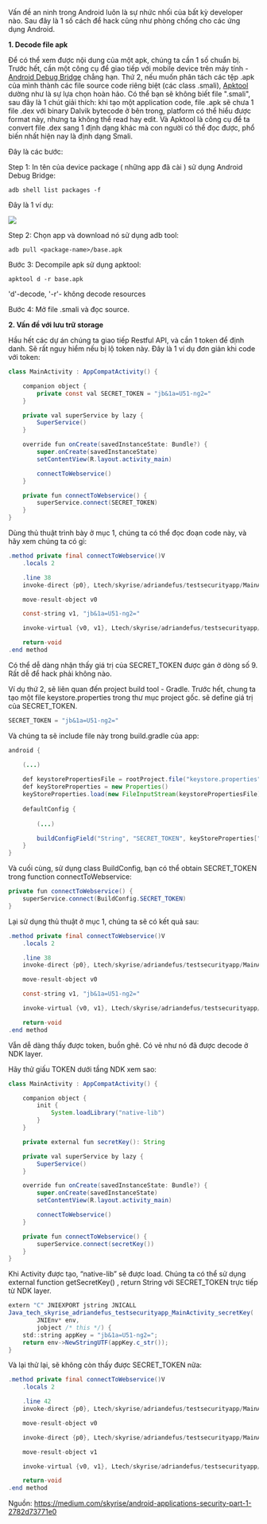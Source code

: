 Vấn đề an ninh trong Android luôn là sự nhức nhối của bất kỳ developer nào. Sau đây là 1 số cách để hack cũng như phòng chống cho các ứng dụng Android.

**1. Decode file apk**

Để có thể xem được nội dung của một apk, chúng ta cần 1 số chuẩn bị. Trước hết, cần một công cụ để giao tiếp với mobile device trên máy tính - [Android Debug Bridge](https://developer.android.com/studio/command-line/adb) chẳng hạn. Thứ 2, nếu muốn phân tách các tệp .apk của mình thành các file source code riêng biệt (các class .smali), [Apktool](https://ibotpeaches.github.io/Apktool/) dường như là sự lựa chọn hoàn hảo. Có thể bạn sẽ không biết file ".smali", sau đây là 1 chút giải thích: khi tạo một application code, file .apk sẽ chưa 1 file .dex với binary Dalvik bytecode ở bên trong, platform có thể hiểu được format này, nhưng ta không thể read hay edit. Và Apktool là công cụ để ta convert file .dex sang 1 định dạng khác mà con người có thể đọc được, phổ biến nhất hiện nay là định dạng Smali.

Đây là các bước:

Step 1: In tên của device package ( những app đã cài ) sử dụng Android Debug Bridge:

```
adb shell list packages -f
```

Đây là 1 ví dụ:

![](https://images.viblo.asia/8400f110-0277-4f5f-b1ef-e686e320aded.png)

Step 2: Chọn app và download nó sử dụng adb tool:

```
adb pull <package-name>/base.apk
```

Bước 3: Decompile apk sử dụng apktool:

```
apktool d -r base.apk
```

'd'-decode, '-r'- không decode resources

Bước 4: Mở file .smali và đọc source.

**2. Vấn đề với lưu trữ storage**

Hầu hết các dự án chúng ta giao tiếp Restful API, và cần 1 token để định danh. Sẽ rất nguy hiểm nếu bị lộ token này.
Đây là 1 ví dụ đơn giản khi code với token:

```java
class MainActivity : AppCompatActivity() {

    companion object {
        private const val SECRET_TOKEN = "jb&1a=U51-ng2="
    }

    private val superService by lazy {
        SuperService()
    }

    override fun onCreate(savedInstanceState: Bundle?) {
        super.onCreate(savedInstanceState)
        setContentView(R.layout.activity_main)

        connectToWebservice()
    }

    private fun connectToWebservice() {
        superService.connect(SECRET_TOKEN)
    }
}
```

Dùng thủ thuật trình bày ở mục 1, chúng ta có thể đọc đoạn code này, và hãy xem chúng ta có gì:

```java
.method private final connectToWebservice()V
    .locals 2

    .line 38
    invoke-direct {p0}, Ltech/skyrise/adriandefus/testsecurityapp/MainActivity;->getSuperService()Ltech/skyrise/adriandefus/testsecurityapp/SuperService;

    move-result-object v0

    const-string v1, "jb&1a=U51-ng2="

    invoke-virtual {v0, v1}, Ltech/skyrise/adriandefus/testsecurityapp/SuperService;->connect(Ljava/lang/String;)V

    return-void
.end method
```

Có thể dễ dàng nhận thấy giá trị của SECRET_TOKEN được gán ở dòng số 9. Rất dễ để hack phải không nào.

Ví dụ thứ 2, sẽ liên quan đến project build tool - Gradle. Trước hết, chung ta tạo một file keystore.properties trong thư mục project gốc. sẽ define giá trị của SECRET_TOKEN.

```java
SECRET_TOKEN = "jb&1a=U51-ng2="
```

Và chúng ta sẽ include file này trong build.gradle của app:

```java
android {

    (...)
    
    def keystorePropertiesFile = rootProject.file("keystore.properties")
    def keyStoreProperties = new Properties()
    keyStoreProperties.load(new FileInputStream(keystorePropertiesFile))
    
    defaultConfig {
    
        (...)

        buildConfigField("String", "SECRET_TOKEN", keyStoreProperties["SECRET_TOKEN"])
    }
}
```

Và cuối cùng, sử dụng class BuildConfig, bạn có thể obtain SECRET_TOKEN trong function connectToWebservice:

```java
private fun connectToWebservice() {
    superService.connect(BuildConfig.SECRET_TOKEN)
}
```

Lại sử dụng thủ thuật ở mục 1, chúng ta sẽ có kết quả sau:

```java
.method private final connectToWebservice()V
    .locals 2

    .line 38
    invoke-direct {p0}, Ltech/skyrise/adriandefus/testsecurityapp/MainActivity;->getSuperService()Ltech/skyrise/adriandefus/testsecurityapp/SuperService;

    move-result-object v0

    const-string v1, "jb&1a=U51-ng2="

    invoke-virtual {v0, v1}, Ltech/skyrise/adriandefus/testsecurityapp/SuperService;->connect(Ljava/lang/String;)V

    return-void
.end method
```

Vẫn dễ dàng thấy được token, buồn ghê. Có vẻ như nó đã được decode ở NDK layer.

Hãy thử giấu TOKEN dưới tầng NDK xem sao:

```java
class MainActivity : AppCompatActivity() {

    companion object {
        init {
            System.loadLibrary("native-lib")
        }
    }

    private external fun secretKey(): String

    private val superService by lazy {
        SuperService()
    }

    override fun onCreate(savedInstanceState: Bundle?) {
        super.onCreate(savedInstanceState)
        setContentView(R.layout.activity_main)

        connectToWebservice()
    }

    private fun connectToWebservice() {
        superService.connect(secretKey())
    }
}
```

Khi Activity được tạo, “native-lib” sẽ được load. Chúng ta có thể sử dụng external function getSecretKey() , return String với SECRET_TOKEN trực tiếp từ NDK layer.

```java
extern "C" JNIEXPORT jstring JNICALL
Java_tech_skyrise_adriandefus_testsecurityapp_MainActivity_secretKey(
        JNIEnv* env,
        jobject /* this */) {
    std::string appKey = "jb&1a=U51-ng2=";
    return env->NewStringUTF(appKey.c_str());
}
```

Và lại thử lại, sẽ không còn thấy được SECRET_TOKEN nữa:

```java
.method private final connectToWebservice()V
    .locals 2

    .line 42
    invoke-direct {p0}, Ltech/skyrise/adriandefus/testsecurityapp/MainActivity;->getSuperService()Ltech/skyrise/adriandefus/testsecurityapp/SuperService;

    move-result-object v0

    invoke-direct {p0}, Ltech/skyrise/adriandefus/testsecurityapp/MainActivity;->secretKey()Ljava/lang/String;

    move-result-object v1

    invoke-virtual {v0, v1}, Ltech/skyrise/adriandefus/testsecurityapp/SuperService;->connect(Ljava/lang/String;)V

    return-void
.end method
```

Nguồn: https://medium.com/skyrise/android-applications-security-part-1-2782d73771e0